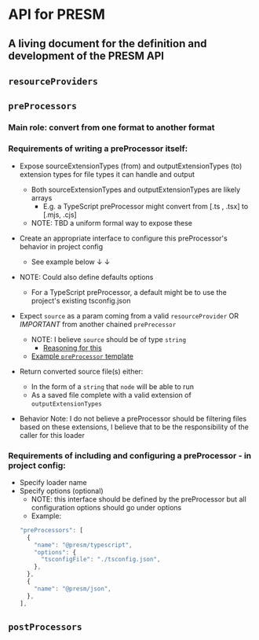 # API for PRESM

## A living document for the definition and development of the PRESM API

## `resourceProviders`

## `preProcessors`

### Main role: convert from one format to another format
### Requirements of writing a preProcessor itself:
- Expose sourceExtensionTypes (from) and outputExtensionTypes (to) extension types for file types it can handle and output
  - Both sourceExtensionTypes and outputExtensionTypes are likely arrays
    - E.g. a TypeScript preProcessor might convert from [.ts , .tsx] to [.mjs, .cjs]
  - NOTE: TBD a uniform formal way to expose these
- Create an appropriate interface to configure this preProcessor's behavior in project config
  - See example below ↓ ↓
- NOTE: Could also define defaults options
  - For a TypeScript preProcessor, a default might be to use the project's existing tsconfig.json

- Expect `source` as a param coming from a valid `resourceProvider` OR *IMPORTANT* from another chained `prePrecessor`
  - NOTE: I believe `source` should be of type `string`
    - [Reasoning for this](https://github.com/googleinterns/presm/pull/3#pullrequestreview-436898909)
  - [Example `preProcessor` template](https://github.com/googleinterns/presm/blob/api-preProcessors/api/preProcessor-template.js)

- Return converted source file(s) either:
  - In the form of a `string` that `node` will be able to run
  - As a saved file complete with a valid extension of `outputExtensionTypes`

- Behavior Note: I do not believe a preProcessor should be filtering files based on these extensions, I believe that to be the responsibility of the caller for this loader

### Requirements of including and configuring a preProcessor - in project config:
- Specify loader name
- Specify options (optional)
  - NOTE: this interface should be defined by the preProcessor but all configuration options should go under options
  - Example:
  ```js
  "preProcessors": [
    {
      "name": "@presm/typescript",
      "options": {
        "tsconfigFile": "./tsconfig.json",
      },
    },
    {
      "name": "@presm/json",
    },
  ],
  ```

## `postProcessors`
